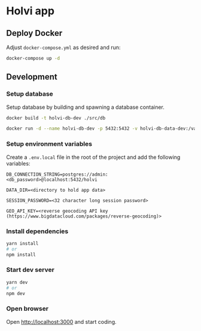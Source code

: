 # Holvi app

## Deploy Docker

Adjust `docker-compose.yml` as desired and run:

```bash
docker-compose up -d
```

## Development

### Setup database

Setup database by building and spawning a database container.

```bash
docker build -t holvi-db-dev ./src/db
```

```bash
docker run -d --name holvi-db-dev -p 5432:5432 -v holvi-db-data-dev:/var/lib/postgresql/data -e POSTGRES_USER=admin -e POSTGRES_PASSWORD=<db password> -e POSTGRES_DB=holvi holvi-db-dev
```

### Setup environment variables

Create a `.env.local` file in the root of the project and add the following variables:

`DB_CONNECTION_STRING=postgres://admin:<db_password>@localhost:5432/holvi`

`DATA_DIR=<directory to hold app data>`

`SESSION_PASSWORD=<32 character long session password>`

`GEO_API_KEY=<reverse geocoding API key (https://www.bigdatacloud.com/packages/reverse-geocoding)>`

### Install dependencies

```bash
yarn install
# or
npm install
```

### Start dev server

```bash
yarn dev
# or
npm dev
```

### Open browser

Open [http://localhost:3000](http://localhost:3000) and start coding.
